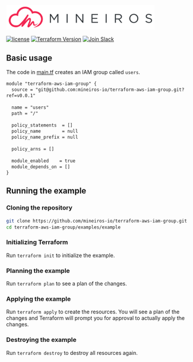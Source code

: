 [<img src="https://raw.githubusercontent.com/mineiros-io/brand/3bffd30e8bdbbde32c143e2650b2faa55f1df3ea/mineiros-primary-logo.svg" width="400"/>][homepage]

[![license][badge-license]][apache20]
[![Terraform Version][badge-terraform]][releases-terraform]
[![Join Slack][badge-slack]][slack]

## Basic usage

The code in [main.tf] creates an IAM group called `users`.

```hcl
module "terraform-aws-iam-group" {
  source = "git@github.com:mineiros-io/terraform-aws-iam-group.git?ref=v0.0.1"

  name = "users"
  path = "/"

  policy_statements  = []
  policy_name        = null
  policy_name_prefix = null

  policy_arns = []

  module_enabled    = true
  module_depends_on = []
}
```

## Running the example

### Cloning the repository

```bash
git clone https://github.com/mineiros-io/terraform-aws-iam-group.git
cd terraform-aws-iam-group/examples/example
```

### Initializing Terraform

Run `terraform init` to initialize the example.

### Planning the example

Run `terraform plan` to see a plan of the changes.

### Applying the example

Run `terraform apply` to create the resources. You will see a plan of the changes and Terraform will prompt you for approval to actually apply the changes.

### Destroying the example

Run `terraform destroy` to destroy all resources again.

<!-- References -->

<!-- markdown-link-check-disable -->
[main.tf]: https://github.com/mineiros-io/terraform-aws-iam-group/blob/master/examples/example/main.tf
<!-- markdown-link-check-enable -->

[homepage]: https://mineiros.io/?ref=terraform-aws-iam-group

[badge-license]: https://img.shields.io/badge/license-Apache%202.0-brightgreen.svg
[badge-terraform]: https://img.shields.io/badge/terraform-0.13%20and%200.12.20+-623CE4.svg?logo=terraform
[badge-slack]: https://img.shields.io/badge/slack-@mineiros--community-f32752.svg?logo=slack

[releases-terraform]: https://github.com/hashicorp/terraform/releases
[apache20]: https://opensource.org/licenses/Apache-2.0
[slack]: https://join.slack.com/t/mineiros-community/shared_invite/zt-ehidestg-aLGoIENLVs6tvwJ11w9WGg
